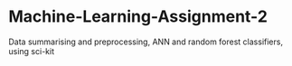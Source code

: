 # Machine-Learning-Assignment-2
Data summarising and preprocessing, ANN and random forest classifiers, using sci-kit
